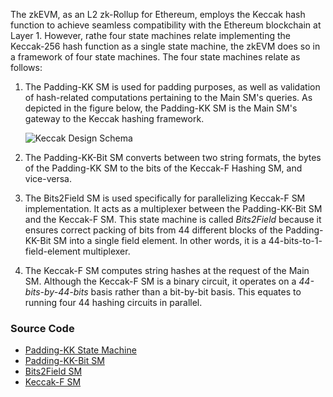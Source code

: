 The zkEVM, as an L2 zk-Rollup for Ethereum, employs the Keccak hash function to achieve seamless compatibility with the Ethereum blockchain at Layer 1. However, rathe four state machines relate implementing the Keccak-256 hash function as a single state machine, the zkEVM does so in a framework of four state machines. The four state machines relate as follows:

1. The Padding-KK SM is used for padding purposes, as well as validation of hash-related computations pertaining to the Main SM's queries. As depicted in the figure below, the Padding-KK SM is the Main SM's gateway to the Keccak hashing framework.

   ![Keccak Design Schema](../../../../img/zkEVM/hsh02-sm-kk-framework.png)

2. The Padding-KK-Bit SM converts between two string formats, the bytes of the Padding-KK SM to the bits of the Keccak-F Hashing SM, and vice-versa.

3. The Bits2Field SM is used specifically for parallelizing Keccak-F SM implementation. It acts as a multiplexer between the Padding-KK-Bit SM and the Keccak-F SM. This state machine is called _Bits2Field_ because it ensures correct packing of bits from $44$ different blocks of the Padding-KK-Bit SM into a single field element. In other words, it is a $44$-bits-to-$1$-field-element multiplexer.

4. The Keccak-F SM computes string hashes at the request of the Main SM. Although the Keccak-F SM is a binary circuit, it operates on a _44-bits-by-44-bits_ basis rather than a bit-by-bit basis. This equates to running four $44$ hashing circuits in parallel.

### Source Code

- [Padding-KK State Machine](https://github.com/0xPolygonHermez/zkevm-prover/blob/main/src/sm/padding_kk/padding_kk_executor.cpp)
- [Padding-KK-Bit SM](https://github.com/0xPolygonHermez/zkevm-prover/blob/main/src/sm/padding_kkbit/padding_kkbit_executor.cpp)
- [Bits2Field SM](https://github.com/0xPolygonHermez/zkevm-prover/blob/main/src/sm/bits2field/bits2field_executor.cpp)
- [Keccak-F SM](https://github.com/0xPolygonHermez/zkevm-prover/blob/main/src/sm/keccak_f/keccak_f_executor.cpp)
